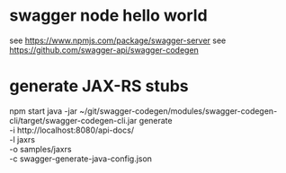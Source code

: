 # swagger node hello world

see https://www.npmjs.com/package/swagger-server
see https://github.com/swagger-api/swagger-codegen

# generate JAX-RS stubs
npm start
java -jar ~/git/swagger-codegen/modules/swagger-codegen-cli/target/swagger-codegen-cli.jar generate \
  -i http://localhost:8080/api-docs/ \
  -l jaxrs \
  -o samples/jaxrs \
  -c swagger-generate-java-config.json

